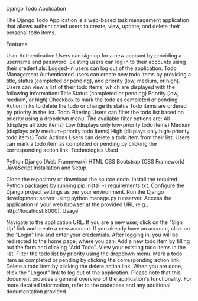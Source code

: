 Django Todo Application

The Django Todo Application is a web-based task management application that allows authenticated users to create, view, update, and delete their personal todo items.

Features

User Authentication
Users can sign up for a new account by providing a username and password.
Existing users can log in to their accounts using their credentials.
Logged-in users can log out of the application.
Todo Management
Authenticated users can create new todo items by providing a title, status (completed or pending), and priority (low, medium, or high).
Users can view a list of their todo items, which are displayed with the following information:
Title
Status (completed or pending)
Priority (low, medium, or high)
Checkbox to mark the todo as completed or pending
Action links to delete the todo or change its status
Todo items are ordered by priority in the list.
Todo Filtering
Users can filter the todo list based on priority using a dropdown menu.
The available filter options are:
All (displays all todo items)
Low (displays only low-priority todo items)
Medium (displays only medium-priority todo items)
High (displays only high-priority todo items)
Todo Actions
Users can delete a todo item from their list.
Users can mark a todo item as completed or pending by clicking the corresponding action link.
Technologies Used

Python
Django (Web Framework)
HTML
CSS
Bootstrap (CSS Framework)
JavaScript
Installation and Setup

Clone the repository or download the source code.
Install the required Python packages by running pip install -r requirements.txt.
Configure the Django project settings as per your environment.
Run the Django development server using python manage.py runserver.
Access the application in your web browser at the provided URL (e.g., http://localhost:8000).
Usage

Navigate to the application URL.
If you are a new user, click on the "Sign Up" link and create a new account.
If you already have an account, click on the "Login" link and enter your credentials.
After logging in, you will be redirected to the home page, where you can:
Add a new todo item by filling out the form and clicking "Add Todo".
View your existing todo items in the list.
Filter the todo list by priority using the dropdown menu.
Mark a todo item as completed or pending by clicking the corresponding action link.
Delete a todo item by clicking the delete action link.
When you are done, click the "Logout" link to log out of the application.
Please note that this document provides a general overview of the application's functionality. For more detailed information, refer to the codebase and any additional documentation provided.
